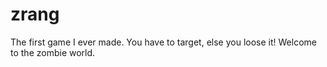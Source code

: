 # zrang
The first game I ever made. You have to target, else you loose it! Welcome to the zombie world.

